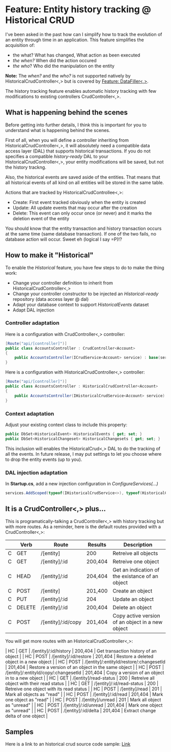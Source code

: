 # Feature: Entity history tracking @ Historical CRUD
I've been asked in the past how can I simplify how to track the evolution of an entity through time in an application. This feature simplifies the acquisition of:
- the what? What has changed, What action as been executed 
- *the when?* When did the action occured
- *the who*? Who did the manipulation on the entity

**Note:** The *when?* and the *who?* is not supported natively by HistoricalCrudController\<,> but is covered by [Feature: DataFiller\<,>](./FeatureDataFillers.md).

The history tracking feature enables automatic history tracking with few modifications to existing controllers CrudController\<,>.

## What is happening behind the scenes
Before getting into further details, I think this is important for you to understand what is happening behind the scenes.

First of all, when you will define a controller inheriting from HistoricalCrudController\<,>, it will absolutely need a compatible data access layer (DAL) that supports historical transactions. If you do not specifies a compatible *history-ready* DAL to your HistoricalCrudController\<,>, your entity modifications will be saved, but not the history trackng.

Also, the historical events are saved aside of the entities. That means that all historical events of all kind on all entities will be stored in the same table.

Actions that are tracked by HistoricalCrudControllee\<,>:
- Create: First event tracked obviously when the entity is created
- Update: All update events that may occur after the creation
- Delete: This event can only occur once (or never) and it marks the deletion event of the entity

You should know that the entity transaction and history transaction occurs at the same time (same database transaction). If one of the two fails, no database action will occur. Sweet eh (logical I say =P)!?

## How to make it "Historical"
To enable the *Historical* feature, you have few steps to do to make the thing work:
- Change your controller definition to inherit from HistoricalCrudController\<,>
- Change your controller constructor to be injected an *Historical-ready* repository (data access layer @ dal)
- Adapt your database context to support *HistoricalEvents* dataset
- Adapt DAL injection

### Controller adaptation
Here is a configuration with CrudController\<,> controller:

```csharp
[Route("api/[controller]")]
public class AccountsController : CrudController<Account>
{
    public AccountsController(ICrudService<Account> service) : base(service)
}
```

Here is a configuration with HistoricalCrudController\<,> controller:
```csharp
[Route("api/[controller]")]
public class AccountsController : HistoricalCrudController<Account>
{
    public AccountsController(IHistoricalCrudService<Account> service) : base(service)
}
```

### Context adaptation
Adjust your existing context class to include this property:
```csharp
public DbSet<HistoricalEvent> HistoricalEvents { get; set; }
public DbSet<HistoricalChangeset> HistoricalChangesets { get; set; }	
```
This inclusion will enables the HistoricalCrud\<,> DAL to do the tracking of all the events. In future release, I may put settings to let you choose where to drop the entity events (up to you).

### DAL injection adaptation
In **Startup.cs**, add a new injection configuration in *ConfigureServices(...)*
```csharp
services.AddScoped(typeof(IHistoricalCrudService<>), typeof(HistoricalCrudService<>));
```

## It is a CrudController\<,> plus...
This is programatically-talking a CrudController\<,> with history tracking but with more routes. As a reminder, here is the default routes provided with a CrudController\<,>:

| 	 | Verb    |	Route	                                 | Results   | Description |
|----|----------|--------------------------------------------|-----------|-------------|
| C  |	GET     | /[entity]	                                 | 200	     | Retreive all objects |
| C  |	GET     | /[entity]/:id	                             | 200,404	 | Retreive one object |
| C  |	HEAD    | /[entity]/:id	                             | 204,404	 | Get an indication of the existance of an object |
| C  |	POST    | /[entity]	                                 | 201,400	 | Create an object |
| C  |	PUT     | /[entity]/:id	                             | 204	     | Update an object |
| C  |	DELETE  | /[entity]/:id	                             | 200,404	 | Delete an object |
| C  |	POST    | /[entity]/:id/copy	                     | 201,404	 | Copy active version of an object in a new object |

You will get more routes with an HistoricalCrudController\<,>:

| HC |	GET	    | /[entity]/:id/history	                     | 200,404	 | Get transaction history of an object |
| HC |	POST    | /[entity]/:id/restore	                     | 201,404	 | Restore a deleted object in a new object |
| HC |	POST    | /[entity]/:entityId/restore/:changesetId	 | 201,404	 | Restore a version of an object in the same object |
| HC |	POST    | /[entity]/:entityId/copy/:changesetId	     | 201,404	 | Copy a version of an object in to a new object |
| HC |	GET	    | /[entity]/read-status	                     | 200	     | Retreive all object with their read status |
| HC |	GET	    | /[entity]/:id/read-status	                 | 200	     | Retreive one object with its read status |
| HC |	POST    | /[entity]/read	                         | 201	     | Mark all objects as "read" |
| HC |	POST    | /[entity]/:id/read                     	 | 201,404	 | Mark one object as "read" |
| HC |	POST    | /[entity]/unread	                         | 201	     | Mark all object as "unread" |
| HC |	POST    | /[entity]/:id/unread	                     | 201,404	 | Mark one object as "unread" |
| HC |	POST    | /[entity]/:id/delta	                     | 201,404	 | Extract change delta of one object |

## Samples

Here is a link to an historical crud source code sample: [Link](https://github.com/lonesomegeek/LSG.GenericCrud.Samples/blob/master/Sample.HistoricalCrud/README.md)

